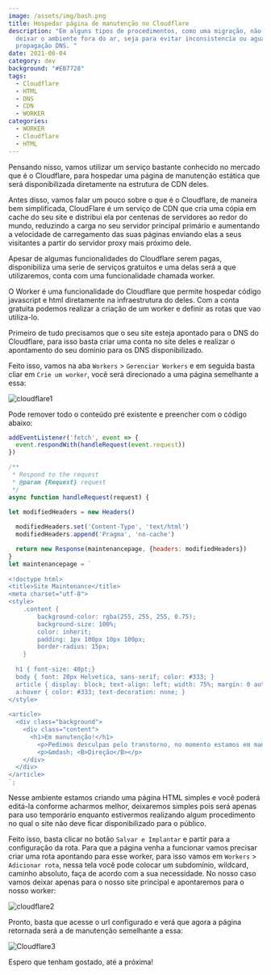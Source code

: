```yaml
---
image: /assets/img/bash.png
title: Hospedar página de manutenção no Cloudflare
description: "Em alguns tipos de procedimentos, como uma migração, não podemos
  deixar o ambiente fora do ar, seja para evitar inconsistencia ou aguardar uma
  propagação DNS. "
date: 2021-06-04
category: dev
background: "#EB7728"
tags:
  - Cloudflare
  - HTML
  - DNS
  - CDN
  - WORKER
categories:
  - WORKER
  - Cloudflare
  - HTML
---
```

Pensando nisso, vamos utilizar um serviço bastante conhecido no mercado que é o Cloudflare, para hospedar uma página de manutenção estática que será disponibilizada diretamente na estrutura de CDN deles.

Antes disso, vamos falar um pouco sobre o que é o Cloudflare, de maneira bem simplificada, CloudFlare é um serviço de CDN que cria uma cópia em cache do seu site e distribui ela por centenas de servidores ao redor do mundo, reduzindo a carga no seu servidor principal primário e aumentando a velocidade de carregamento das suas páginas enviando elas a seus visitantes a partir do servidor proxy mais próximo dele.

Apesar de algumas funcionalidades do Cloudflare serem pagas, disponibiliza uma serie de serviços gratuitos e uma delas será a que utilizaremos, conta com uma funcionalidade chamada worker. 

O Worker é uma funcionalidade do Cloudflare que permite hospedar código javascript e html diretamente na infraestrutura do deles. Com a conta gratuita podemos realizar a criação de um worker e definir as rotas que vao utiliza-lo.

Primeiro de tudo precisamos que o seu site esteja apontado para o DNS do Cloudflare, para isso basta criar uma conta no site deles e realizar o apontamento do seu dominio para os DNS disponibilizado.

Feito isso, vamos na aba `Workers` > `Gerenciar Workers` e em seguida basta cliar em `Crie um worker`, você será direcionado a uma página semelhante a essa:

![cloudflare1](/assets/img/cloudflare1.png)

Pode remover todo o conteúdo pré existente e preencher com o código abaixo:

```javascript
addEventListener('fetch', event => {
  event.respondWith(handleRequest(event.request))
})

/**
 * Respond to the request
 * @param {Request} request
 */
async function handleRequest(request) {

let modifiedHeaders = new Headers()
 
  modifiedHeaders.set('Content-Type', 'text/html')
  modifiedHeaders.append('Pragma', 'no-cache')

  return new Response(maintenancepage, {headers: modifiedHeaders})
}
let maintenancepage = `
 
<!doctype html>
<title>Site Maintenance</title>
<meta charset="utf-8">
<style>
    .content {
        background-color: rgba(255, 255, 255, 0.75); 
        background-size: 100%;      
        color: inherit;
        padding: 1px 100px 10px 100px;
        border-radius: 15px;        
    }
 
  h1 { font-size: 40pt;}
  body { font: 20px Helvetica, sans-serif; color: #333; }
  article { display: block; text-align: left; width: 75%; margin: 0 auto; }
  a:hover { color: #333; text-decoration: none; }
</style>
 
<article> 
  <div class="background">
    <div class="content">
      <h1>Em manutenção!</h1>
        <p>Pedimos desculpas pelo transtorno, no momento estamos em manutenção, agradecemos a compreensão.</p>
        <p>&mdash; <B>Direção</B></p>
    </div>
  </div>
</article>
`;
```

Nesse ambiente estamos criando uma página HTML simples e você poderá editá-la conforme acharmos melhor, deixaremos simples pois será apenas para uso temporário enquanto estivermos realizando algum procedimento no qual o site não deve ficar disponibilizado para o público. 

Feito isso, basta clicar no botão `Salvar e Implantar` e partir para a configuração da rota. Para que a página venha a funcionar vamos precisar criar uma rota apontando para esse worker, para isso vamos em `Workers` > `Adicionar rota`, nessa tela você pode colocar um subdomínio, wildcard, caminho absoluto, faça de acordo com a sua necessidade. No nosso caso vamos deixar apenas para o nosso site principal e apontaremos para o nosso worker:

![cloudflare2](/assets/img/cloudflare-worker.png)

Pronto, basta que acesse o url configurado e verá que agora a página retornada será a de manutenção semelhante a essa:

![Cloudflare3](/assets/img/cloudflare3.png)

Espero que tenham gostado, até a próxima!